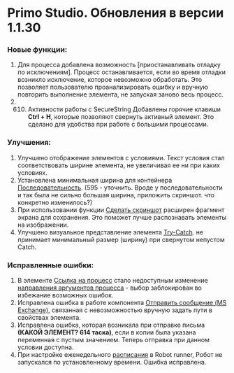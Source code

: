 # Primo Studio. Обновления в версии 1.1.30

### Новые функции:

1. Для процесса добавлена возможность [приостанавливать отладку по исключениям]. Процесс останавливается, если во время отладки возникло исключение, которое невозможно обработать. Это позволяет пользователю проанализировать ошибку и вручную повторить выполнение элемента, не запуская заново весь процесс. 
1. 610. Активности работы с SecureString
Добавлены горячие клавиши **Ctrl + H**, которые позволяют свернуть активный элемент. Это сделано для удобства при работе с большими процессами. 

### Улучшения:

1. Улучшено отображение элементов с условиями. Текст условия стал соответствовать ширине элемента, не увеличивая ее ни при каких условиях.
1. Установлена минимальная ширина для контейнера [Последовательность](https://docs.primo-rpa.ru/primo-rpa/g_elements/osnovnye-elementy/els_diagramm/el_sequence). (595 - уточнить. Вроде у последовательности и так была не сильно большая ширина, приложить скриншот. что конкретно изменилось?)
1. При использовании функции [Сделать скриншот](https://docs.primo-rpa.ru/primo-rpa/primo-studio/process/elements#rabota-so-skrinshotami-vnutri-elementa) расширен фрагмент экрана для сохранения. Это поможет лучше распознавать элементы на изображении.
1. Улучшено визуальное представление элемента [Try-Catch](https://docs.primo-rpa.ru/primo-rpa/g_elements/osnovnye-elementy/els_logic/el_logic_trycatch). не принимает минимальный размер (ширину) при свернутом непустом Catch. 


### Исправленные ошибки:

1. В элементе [Ссылка на процесс](https://docs.primo-rpa.ru/primo-rpa/g_elements/osnovnye-elementy/els_logic/el_logic_link) стало недоступным изменение [направления аргументов процесса](https://docs.primo-rpa.ru/primo-rpa/primo-studio/process/variables#argumenty) - выбор заблокирован во избежание возможных ошибок.
1. Исправлена ошибка в работе компонента [Отправить сообщение (MS Exchange)](https://docs.primo-rpa.ru/primo-rpa/g_elements/osnovnye-elementy/els_mail/els_exchange/el_send), связанная с невозможностью вручную задать пути в свойствах элемента.
1. Исправлена ошибка, которая возникала при отправке письма **(КАКОЙ ЭЛЕМЕНТ? 614 таска)**, если в копии была указана переменная с пустым значением. Теперь отправка при данном условии доступна.
1. При настройке еженедельного [расписания](https://docs.primo-rpa.ru/primo-rpa/primo-robot-runner/modules/schedules) в Robot runner, Робот не запускался по установленному времени. Ошибка исправлена.






